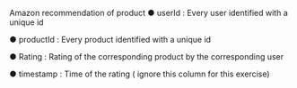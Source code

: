 Amazon recommendation of product 
● userId : Every user identified with a unique id 

● productId : Every product identified with a unique id 

● Rating : Rating of the corresponding product by the corresponding user 

● timestamp : Time of the rating ( ignore this column for this exercise)
